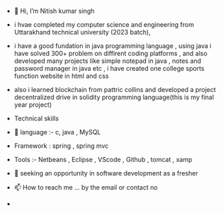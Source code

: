 - 👋 Hi, I’m Nitish kumar singh 
- i  hvae completed my computer science and engineering from Uttarakhand technical university (2023 batch),
- i have a good fundation in java programming language ,  using java i have solved 300+ problem on diffirent coding platforms , and also  developed many projects like simple notepad in java , notes and password manager in java etc , i have created one college sports function website in html and css
- also i learned blockchain from pattric collins and developed a project decentralized drive in solidity programming language(this is my final year project)

- Technical skills 
- 🌱 language  :- c, java , MySQL
- Framework : spring , spring mvc
- Tools :- Netbeans , Eclipse , VScode , Github ,  tomcat , xamp  
- 💞️  seeking an opportunity in software development as a fresher
   
- 📫 How to reach me ... by the email or contact no
- 

<!---
nitish-cse/nitish-cse is a ✨ special ✨ repository because its `README.md` (this file) appears on your GitHub profile.
You can click the Preview link to take a look at your changes.
--->
